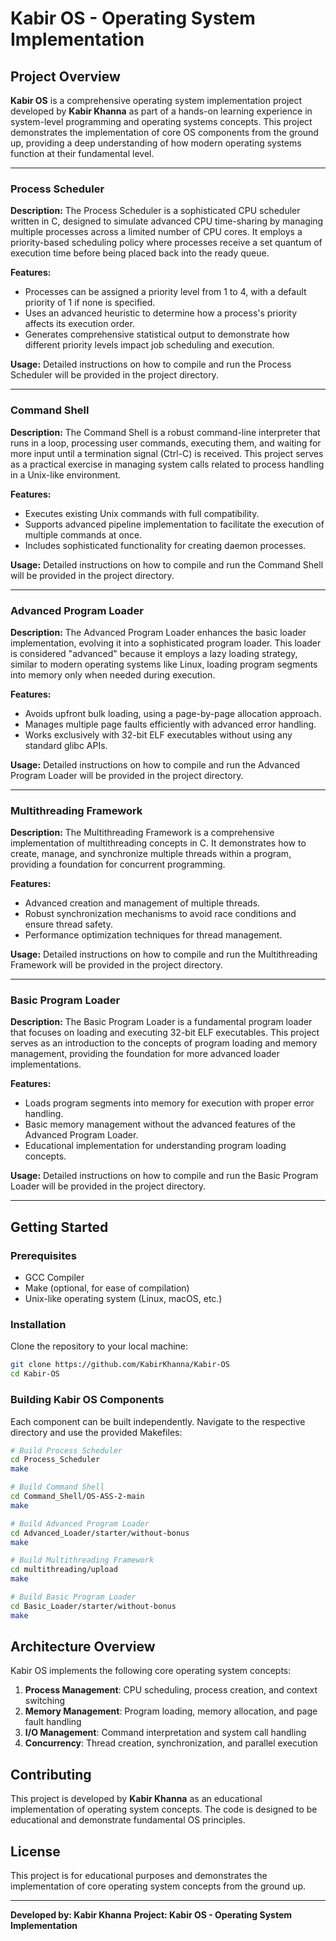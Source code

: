 # Kabir OS - Operating System Implementation

## Project Overview

**Kabir OS** is a comprehensive operating system implementation project developed by **Kabir Khanna** as part of a hands-on learning experience in system-level programming and operating systems concepts. This project demonstrates the implementation of core OS components from the ground up, providing a deep understanding of how modern operating systems function at their fundamental level.

---

### Process Scheduler

**Description:**
The Process Scheduler is a sophisticated CPU scheduler written in C, designed to simulate advanced CPU time-sharing by managing multiple processes across a limited number of CPU cores. It employs a priority-based scheduling policy where processes receive a set quantum of execution time before being placed back into the ready queue.

**Features:**
- Processes can be assigned a priority level from 1 to 4, with a default priority of 1 if none is specified.
- Uses an advanced heuristic to determine how a process's priority affects its execution order.
- Generates comprehensive statistical output to demonstrate how different priority levels impact job scheduling and execution.

**Usage:**
Detailed instructions on how to compile and run the Process Scheduler will be provided in the project directory.

---

### Command Shell

**Description:**
The Command Shell is a robust command-line interpreter that runs in a loop, processing user commands, executing them, and waiting for more input until a termination signal (Ctrl-C) is received. This project serves as a practical exercise in managing system calls related to process handling in a Unix-like environment.

**Features:**
- Executes existing Unix commands with full compatibility.
- Supports advanced pipeline implementation to facilitate the execution of multiple commands at once.
- Includes sophisticated functionality for creating daemon processes.

**Usage:**
Detailed instructions on how to compile and run the Command Shell will be provided in the project directory.

---

### Advanced Program Loader

**Description:**
The Advanced Program Loader enhances the basic loader implementation, evolving it into a sophisticated program loader. This loader is considered "advanced" because it employs a lazy loading strategy, similar to modern operating systems like Linux, loading program segments into memory only when needed during execution.

**Features:**
- Avoids upfront bulk loading, using a page-by-page allocation approach.
- Manages multiple page faults efficiently with advanced error handling.
- Works exclusively with 32-bit ELF executables without using any standard glibc APIs.

**Usage:**
Detailed instructions on how to compile and run the Advanced Program Loader will be provided in the project directory.

---

### Multithreading Framework

**Description:**
The Multithreading Framework is a comprehensive implementation of multithreading concepts in C. It demonstrates how to create, manage, and synchronize multiple threads within a program, providing a foundation for concurrent programming.

**Features:**
- Advanced creation and management of multiple threads.
- Robust synchronization mechanisms to avoid race conditions and ensure thread safety.
- Performance optimization techniques for thread management.

**Usage:**
Detailed instructions on how to compile and run the Multithreading Framework will be provided in the project directory.

---

### Basic Program Loader

**Description:**
The Basic Program Loader is a fundamental program loader that focuses on loading and executing 32-bit ELF executables. This project serves as an introduction to the concepts of program loading and memory management, providing the foundation for more advanced loader implementations.

**Features:**
- Loads program segments into memory for execution with proper error handling.
- Basic memory management without the advanced features of the Advanced Program Loader.
- Educational implementation for understanding program loading concepts.

**Usage:**
Detailed instructions on how to compile and run the Basic Program Loader will be provided in the project directory.

---

## Getting Started

### Prerequisites

- GCC Compiler
- Make (optional, for ease of compilation)
- Unix-like operating system (Linux, macOS, etc.)

### Installation

Clone the repository to your local machine:
```bash
git clone https://github.com/KabirKhanna/Kabir-OS
cd Kabir-OS
```

### Building Kabir OS Components

Each component can be built independently. Navigate to the respective directory and use the provided Makefiles:

```bash
# Build Process Scheduler
cd Process_Scheduler
make

# Build Command Shell
cd Command_Shell/OS-ASS-2-main
make

# Build Advanced Program Loader
cd Advanced_Loader/starter/without-bonus
make

# Build Multithreading Framework
cd multithreading/upload
make

# Build Basic Program Loader
cd Basic_Loader/starter/without-bonus
make
```

## Architecture Overview

Kabir OS implements the following core operating system concepts:

1. **Process Management**: CPU scheduling, process creation, and context switching
2. **Memory Management**: Program loading, memory allocation, and page fault handling
3. **I/O Management**: Command interpretation and system call handling
4. **Concurrency**: Thread creation, synchronization, and parallel execution

## Contributing

This project is developed by **Kabir Khanna** as an educational implementation of operating system concepts. The code is designed to be educational and demonstrate fundamental OS principles.

## License

This project is for educational purposes and demonstrates the implementation of core operating system concepts from the ground up.

---

**Developed by: Kabir Khanna**
**Project: Kabir OS - Operating System Implementation**

